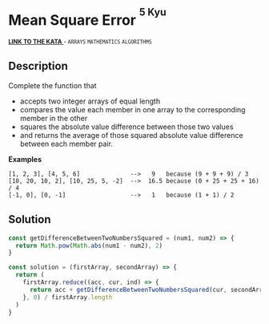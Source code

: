 <h1>Mean Square Error <sup><sup>5 Kyu</sup></sup></h1>

<sup>
  <a href="https://www.codewars.com/kata/51edd51599a189fe7f000015">
    <strong>LINK TO THE KATA</strong>
  </a> - <code>ARRAYS</code> <code>MATHEMATICS</code> <code>ALGORITHMS</code>
</sup>

## Description

Complete the function that

- accepts two integer arrays of equal length
- compares the value each member in one array to the corresponding member in the other
- squares the absolute value difference between those two values
- and returns the average of those squared absolute value difference between each member pair.

**Examples**

```
[1, 2, 3], [4, 5, 6]              -->   9   because (9 + 9 + 9) / 3
[10, 20, 10, 2], [10, 25, 5, -2]  -->  16.5 because (0 + 25 + 25 + 16) / 4
[-1, 0], [0, -1]                  -->   1   because (1 + 1) / 2
```

## Solution

```javascript
const getDifferenceBetweenTwoNumbersSquared = (num1, num2) => {
  return Math.pow(Math.abs(num1 - num2), 2)
}

const solution = (firstArray, secondArray) => {
  return (
    firstArray.reduce((acc, cur, ind) => {
      return acc + getDifferenceBetweenTwoNumbersSquared(cur, secondArray[ind])
    }, 0) / firstArray.length
  )
}
```
